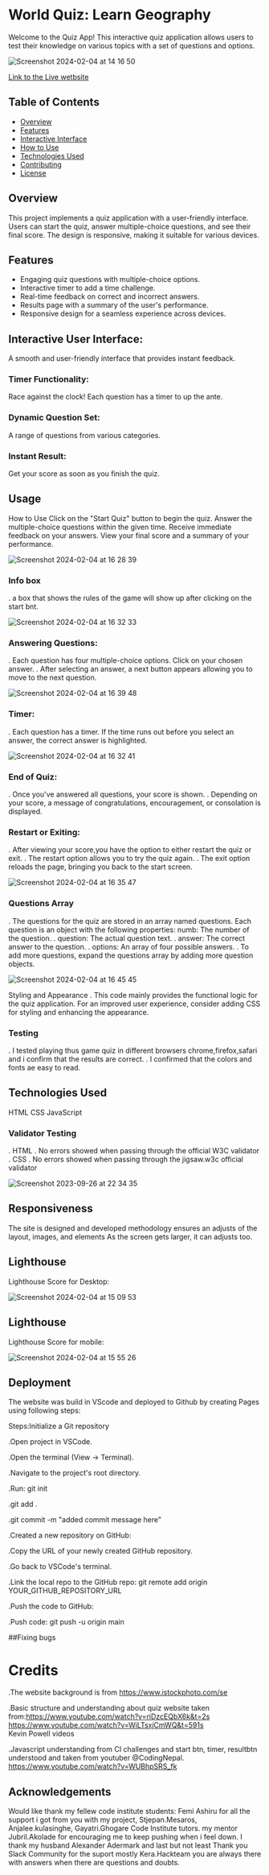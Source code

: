 # World Quiz: Learn Geography

Welcome to the Quiz App! 
This interactive quiz application allows users to test their knowledge on various topics with a set of questions and options.

![Screenshot 2024-02-04 at 14 16 50](https://github.com/JoannaAdermark1/TheGeographyQuizApp/assets/137285482/223c9d67-c1c7-4f89-98f7-2bc551288feb)

[Link to the Live wetbsite](https://joannaadermark1.github.io/TheGeographyQuizApp/)

## Table of Contents

- [Overview](#overview)
- [Features](#features)
- [Interactive Interface](#Interactive-Interface)
- [How to Use](#how-to-use)
- [Technologies Used](#technologies-used)
- [Contributing](#contributing)
- [License](#license)

## Overview

This project implements a quiz application with a user-friendly interface. Users can start the quiz, answer multiple-choice questions, and see their final score. The design is responsive, making it suitable for various devices.

## Features

- Engaging quiz questions with multiple-choice options.
- Interactive timer to add a time challenge.
- Real-time feedback on correct and incorrect answers.
- Results page with a summary of the user's performance.
- Responsive design for a seamless experience across devices.


## Interactive User Interface:

 A smooth and user-friendly interface that provides instant feedback.
### Timer Functionality: 
Race against the clock! Each question has a timer to up the ante.
### Dynamic Question Set:
 A range of questions from various categories.
### Instant Result: 
Get your score as soon as you finish the quiz.

 ## Usage 
 How to Use
Click on the "Start Quiz" button to begin the quiz.
Answer the multiple-choice questions within the given time.
Receive immediate feedback on your answers.
View your final score and a summary of your performance.

![Screenshot 2024-02-04 at 16 28 39](https://github.com/JoannaAdermark1/TheGeographyQuizApp/assets/137285482/392d7a89-2310-4c7e-ba40-fcc0235da841)

### Info box
 . a box that shows the rules of the game will show up after clicking on the start bnt.
 
![Screenshot 2024-02-04 at 16 32 33](https://github.com/JoannaAdermark1/TheGeographyQuizApp/assets/137285482/009fd452-b8ec-48e4-8317-3276d82cc53e)

### Answering Questions:
. Each question has four multiple-choice options.
Click on your chosen answer.
. After selecting an answer, a next button appears allowing you to move to the next question.

![Screenshot 2024-02-04 at 16 39 48](https://github.com/JoannaAdermark1/TheGeographyQuizApp/assets/137285482/041b9bee-9aae-4c66-abf8-1be732afd98d)

### Timer: 
. Each question has a timer. If the time runs out before you select an answer, the correct answer is highlighted.

![Screenshot 2024-02-04 at 16 32 41](https://github.com/JoannaAdermark1/TheGeographyQuizApp/assets/137285482/c5958ee5-9e33-4472-a423-44dab3e28533)

### End of Quiz:
. Once you've answered all questions, your score is shown.
. Depending on your score, a message of congratulations, encouragement, or consolation is displayed.

### Restart or Exiting:
. After viewing your score,you have the option to either restart the quiz or exit.
. The restart option allows you to try the quiz again.
. The exit option reloads the page, bringing you back to the start screen.

![Screenshot 2024-02-04 at 16 35 47](https://github.com/JoannaAdermark1/TheGeographyQuizApp/assets/137285482/7508b33a-39bb-4325-af50-2f61ad04c505)

### Questions Array
. The questions for the quiz are stored in an array named questions. Each question is an object with the following properties:
numb: The number of the question.
. question: The actual question text.
. answer: The correct answer to the question.
. options: An array of four possible answers.
. To add more questions, expand the questions array by adding more question objects.

![Screenshot 2024-02-04 at 16 45 45](https://github.com/JoannaAdermark1/TheGeographyQuizApp/assets/137285482/48825a26-1ffe-4f42-a591-96894bda5fdc)


Styling and Appearance
. This code mainly provides the functional logic for the quiz application. For an improved user experience, consider adding CSS for styling and enhancing the appearance.

### Testing
. I tested playing thus game quiz in different browsers chrome,firefox,safari and i confirm that the results are correct.
. I confirmed that the colors and fonts ae easy to read.

## Technologies Used
HTML
CSS
JavaScript

### Validator Testing
. HTML
   . No errors showed when passing through the official W3C validator
. CSS 
   . No errors showed when passing through the jigsaw.w3c official validator
   
   ![Screenshot 2023-09-26 at 22 34 35](https://github.com/JoannaAdermark1/TheGeographyQuizApp/assets/137285482/ccaccd93-1763-4acc-9932-ab277c2d5ef3)
   
## Responsiveness
The site is designed and developed methodology ensures an adjusts of the layout, images, and elements As the screen gets larger, it can adjusts too.

## Lighthouse
Lighthouse Score for Desktop:

![Screenshot 2024-02-04 at 15 09 53](https://github.com/JoannaAdermark1/TheGeographyQuizApp/assets/137285482/d029f68c-0a5a-423f-a170-61be81f63ec7)

## Lighthouse
Lighthouse Score for mobile:

![Screenshot 2024-02-04 at 15 55 26](https://github.com/JoannaAdermark1/TheGeographyQuizApp/assets/137285482/69c16ae1-a759-4df5-97bc-2650bb6e46ce)

## Deployment
The website was build in VScode and deployed to Github 
by creating Pages using following steps:

Steps:Initialize a Git repository 

.Open project in VSCode.

.Open the terminal (View -> Terminal).

.Navigate to the project's root directory.

.Run: git init

.git add .

.git commit -m "added commit message here"

.Created a new repository on GitHub:

.Copy the URL of your newly created GitHub repository.

.Go back to VSCode's terminal.

.Link the local repo to the GitHub repo: git remote add origin YOUR_GITHUB_REPOSITORY_URL

.Push the code to GitHub:

.Push code: git push -u origin main

 ##Fixing bugs

# Credits
.The website background is from https://www.istockphoto.com/se

.Basic structure and understanding about quiz website taken from:https://www.youtube.com/watch?v=riDzcEQbX6k&t=2s
https://www.youtube.com/watch?v=WiLTsxjCmWQ&t=591s  
Kevin Powell videos

.Javascript understanding from CI challenges and start btn, timer, resultbtn understood and taken from youtuber @CodingNepal. https://www.youtube.com/watch?v=WUBhpSRS_fk

## Acknowledgements
Would like thank my fellew code institute students: Femi Ashiru for all the support i got from you with my project, Stjepan.Mesaros, Anjalee.kulasinghe, Gayatri.Ghogare Code Institute tutors.
my mentor Jubril.Akolade for encouraging me to keep pushing when i feel down.
I thank my husband Alexander Adermark and last but not least Thank you Slack Community for the suport mostly Kera.Hackteam you are always there with answers when there are questions and doubts.
